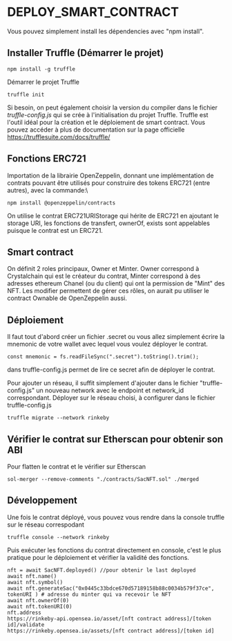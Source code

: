 # DEPLOY_SMART_CONTRACT

Vous pouvez simplement install les dépendencies avec "npm install".

## Installer Truffle (Démarrer le projet)
```
npm install -g truffle
```
Démarrer le projet Truffle
```
truffle init
```
Si besoin, on peut également choisir la version du compiler dans le fichier *truffle-config.js* qui se crée à l'initialisation du projet Truffle.
Truffle est l'outil idéal pour la création et le déploiement de smart contract. Vous pouvez accéder à plus de documentation sur la page officielle https://trufflesuite.com/docs/truffle/


## Fonctions ERC721

Importation de la librairie OpenZeppelin, donnant une implémentation de contrats pouvant être utilisés pour construire des tokens ERC721 (entre autres), avec la commande:\
```
npm install @openzeppelin/contracts
```
On utilise le contrat ERC721URIStorage qui hérite de ERC721 en ajoutant le storage URI, les fonctions de transfert, ownerOf, exists sont appelables puisque le contrat est un ERC721.

## Smart contract

On définit 2 roles principaux, Owner et Minter. Owner correspond à Crystalchain qui est le créateur du contrat, Minter correspond à des adresses ethereum Chanel (ou du client) qui ont la permission de "Mint" des NFT.
Les modifier permettent de gérer ces rôles, on aurait pu utiliser le contract Ownable de OpenZeppelin aussi.


## Déploiement

Il faut tout d'abord créer un fichier .secret ou vous allez simplement écrire la mnemonic de votre wallet avec lequel vous voulez déployer le contrat.
 ```
 const mnemonic = fs.readFileSync(".secret").toString().trim();
 ```
 dans truffle-config.js permet de lire ce secret afin de déployer le contrat.

Pour ajouter un réseau, il suffit simplement d'ajouter dans le fichier "truffle-config.js" un nouveau network avec le endpoint et network_id correspondant.
Déployer sur le réseau choisi, à configurer dans le fichier truffle-config.js
```
truffle migrate --network rinkeby
```


## Vérifier le contrat sur Etherscan pour obtenir son ABI

Pour flatten le contrat et le vérifier sur Etherscan 
```
sol-merger --remove-comments "./contracts/SacNFT.sol" ./merged
```

## Développement

Une fois le contrat déployé, vous pouvez vous rendre dans la console truffle sur le réseau correspodant 
```
truffle console --network rinkeby
```
Puis exécuter les fonctions du contrat directement en console, c'est le plus pratique pour le déploiement et vérifier la validité des fonctions.
```
nft = await SacNFT.deployed() //pour obtenir le last deployed
await nft.name()
await nft.symbol()
await nft.generateSac("0x0445c33bdce670d57189158b88c0034b579f37ce", tokenURI ) # adresse du minter qui va recevoir le NFT
await nft.ownerOf(0)
await nft.tokenURI(0)
nft.address
https://rinkeby-api.opensea.io/asset/[nft contract address]/[token id]/validate
https://rinkeby.opensea.io/assets/[nft contract address]/[token id]
```